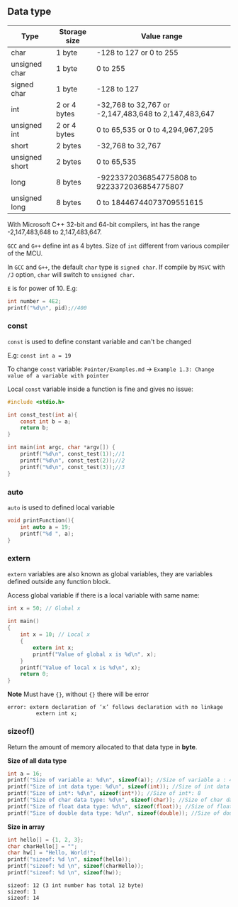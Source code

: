 ## Data type

| Type | Storage size|Value range|
| ------- |------|------|
|char |1 byte|-128 to 127 or 0 to 255|		
|unsigned char |1 byte|0 to 255|		
|signed char |1 byte|-128 to 127|		
|int |2 or 4 bytes|-32,768 to 32,767 or -2,147,483,648 to 2,147,483,647|		
|unsigned int |2 or 4 bytes|0 to 65,535 or 0 to 4,294,967,295|		
|short |2 bytes|-32,768 to 32,767|		
|unsigned short	 |2 bytes|0 to 65,535|
|long	 |8 bytes|-9223372036854775808 to 9223372036854775807|		
|unsigned long|8 bytes|0 to 18446744073709551615|		

With Microsoft C++ 32-bit and 64-bit compilers, int has the range -2,147,483,648 to 2,147,483,647.

``GCC`` and ``G++`` define int as 4 bytes. Size of ``int`` different from various compiler of the MCU.

In ``GCC`` and ``G++``, the default ``char`` type is ``signed char``. If compile by ``MSVC`` with ``/J`` option, ``char`` will switch to ``unsigned char``.

``E`` is for power of 10. E.g:

```c
int number = 4E2;
printf("%d\n", pid);//400
```

### const

``const`` is used to define constant variable and can't be changed

E.g: ``const int a = 19``

To change ``const`` variable: ``Pointer/Examples.md`` -> ``Example 1.3: Change value of a variable with pointer``

Local ``const`` variable inside a function is fine and gives no issue:

```c
#include <stdio.h>

int const_test(int a){
    const int b = a;
    return b;
}

int main(int argc, char *argv[]) {
    printf("%d\n", const_test(1));//1
    printf("%d\n", const_test(2));//2
    printf("%d\n", const_test(3));//3
}
```

### auto

``auto`` is used to defined local variable

```c
void printFunction(){
	int auto a = 19;
	printf("%d ", a);
}
```

### extern

``extern`` variables are also known as global variables, they are variables defined outside any function block. 

Access global variable if there is a local variable with same name:

```c
int x = 50; // Global x
 
int main()
{
    int x = 10; // Local x
    {
        extern int x;
        printf("Value of global x is %d\n", x);
    }
    printf("Value of local x is %d\n", x);
    return 0;
}
```
**Note**
Must have ``{}``, without ``{}`` there will be error 

```
error: extern declaration of ‘x’ follows declaration with no linkage
         extern int x;
```

### sizeof()

Return the amount of memory allocated to that data type in **byte**.

**Size of all data type**

```c
int a = 16;
printf("Size of variable a: %d\n", sizeof(a)); //Size of variable a : 4
printf("Size of int data type: %d\n", sizeof(int)); //Size of int data type : 4
printf("Size of int*: %d\n", sizeof(int*)); //Size of int*: 8
printf("Size of char data type: %d\n", sizeof(char)); //Size of char data type : 1
printf("Size of float data type: %d\n", sizeof(float)); //Size of float data type : 4
printf("Size of double data type: %d\n", sizeof(double)); //Size of double data type : 8     
```

**Size in array**

```c
int hello[] = {1, 2, 3};
char charHello[] = "";
char hw[] = "Hello, World!";
printf("sizeof: %d \n", sizeof(hello));
printf("sizeof: %d \n", sizeof(charHello));
printf("sizeof: %d \n", sizeof(hw));
```

```
sizeof: 12 (3 int number has total 12 byte)
sizeof: 1 
sizeof: 14
```
